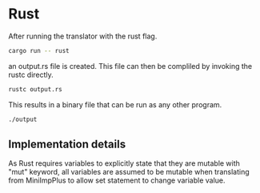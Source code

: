 # Rust

After running the translator with the rust flag.

```bash
cargo run -- rust
```

an output.rs file is created. This file can then be compliled by invoking
the rustc directly.

```bash
rustc output.rs
```

This results in a binary file that can be run as any other program.

```bash
./output
```

## Implementation details

As Rust requires variables to explicitly state that they are mutable with
"mut" keyword, all variables are assumed to be mutable when translating from
MiniImpPlus to allow set statement to change variable value.
